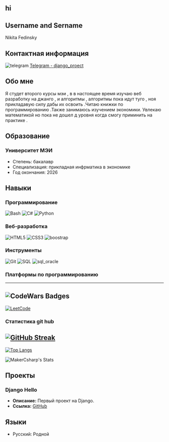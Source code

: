 ## hi 

## Username and Sername
Nikita Fedinsky

## Контактная информация
![telegram](https://img.icons8.com/color/15/telegram-app.png) [Telegram - django_proect ](https://t.me/django_proect)
## Обо мне
Я студет второго курсы мэи , в  в настоящее время изучаю веб разработку на джанго , и алгоритмы , алгоритмы пока идут туго , ноя прикладавую силу дабы их освоить  .Читаю книжки по программированию .Также занимаюсь изучением экономики. Увлекаю математикой но пока не дошел д уровня когда смогу приминить на практике .

## Образование
### Университет МЭИ 
- Степень: бакалавр
- Специализация: прикладная инфрматика в экономике
- Год окончания: 2026
## Навыки
### Программирование
![Bash](https://img.icons8.com/color/48/bash.png) 
![C#](https://img.icons8.com/color/48/c-sharp-logo.png) 
![Python](https://img.icons8.com/color/48/python--v1.png) 
### Веб-разработка
![HTML5](https://img.icons8.com/color/48/html-5--v1.png) 
![CSS3](https://img.icons8.com/color/48/css3.png)
![boostrap](https://img.icons8.com/external-tal-revivo-color-tal-revivo/48/external-bootstrap-a-free-and-open-source-css-framework-logo-color-tal-revivo.png)
### Инструменты
![Git](https://img.icons8.com/color/48/git.png) 
![SQL](https://img.icons8.com/external-tal-revivo-color-tal-revivo/48/external-structured-query-language-a-standard-computer-language-in-server-database-color-tal-revivo.png)
![sql_oracle](https://img.icons8.com/color/48/oracle-logo.png)
### Платформы по программированию
---
![CodeWars Badges](https://www.codewars.com/users/MakerCsharp/badges/large)
---
[![LeetCode](https://img.shields.io/badge/LeetCode-MakerCsharp-%23ff8c00?style=for-the-badge&logo=leetcode)](https://leetcode.com/MakerCsharp/)
### Cтатистика  git hub
[![GitHub Streak](https://streak-stats.demolab.com?user=MakerCsharp&theme=dark&hide_border=true&locale=ru&card_width=498&hide_total_contributions=true)](https://github-readme-streak-stats.herokuapp.com/?user=MakerCsharp)
---
[![Top Langs](https://github-readme-stats.vercel.app/api/top-langs/?username=MakerCsharp&layout=compact&theme=vision-friendly-dark)](https://github.com/anuraghazra/github-readme-stats)

![MakerCsharp's Stats](https://github-readme-stats.vercel.app/api?username=MakerCsharp&theme=dracula&show_icons=true&hide_border=true&count_private=true)

## Проекты
### Django Hello
- **Описание:** Первый проект на Django.
- **Ссылка:** [GitHub](https://github.com/MakerCsharp/django_hello.git)
## Языки
- Русский: Родной

